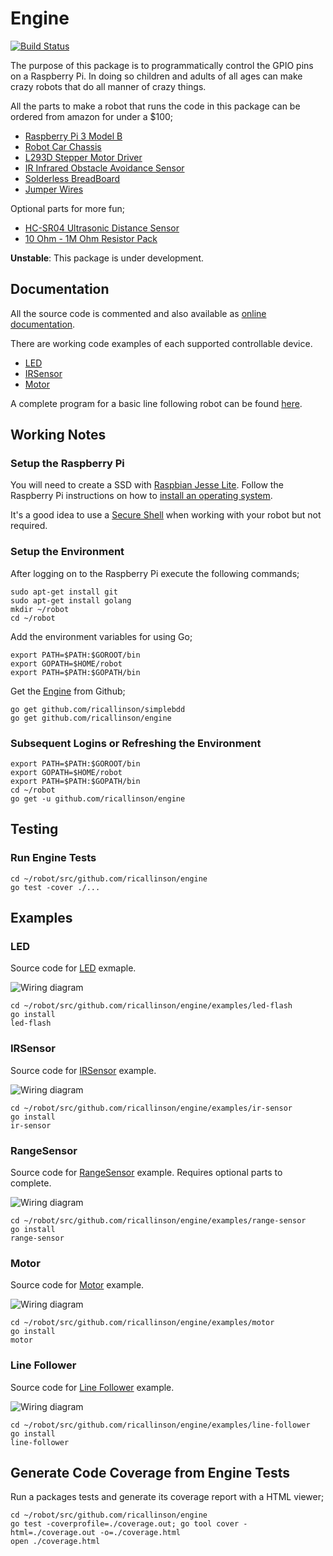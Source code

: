 # Engine

[![Build Status](https://travis-ci.org/ricallinson/engine.svg?branch=master)](https://travis-ci.org/ricallinson/engine)

The purpose of this package is to programmatically control the GPIO pins on a Raspberry Pi. In doing so children and adults of all ages can make crazy robots that do all manner of crazy things.

All the parts to make a robot that runs the code in this package can be ordered from amazon for under a $100;

* [Raspberry Pi 3 Model B](https://www.amazon.com/gp/product/B01EW3QU22/ref=oh_aui_detailpage_o02_s00?ie=UTF8&psc=1)
* [Robot Car Chassis](https://www.amazon.com/gp/product/B01LXY7CM3/ref=oh_aui_detailpage_o04_s00?ie=UTF8&psc=1)
* [L293D Stepper Motor Driver](https://www.amazon.com/gp/product/B00ODQM8KC/ref=oh_aui_detailpage_o03_s00?ie=UTF8&psc=1)
* [IR Infrared Obstacle Avoidance Sensor](https://www.amazon.com/gp/product/B01I57HIJ0/ref=oh_aui_detailpage_o04_s00?ie=UTF8&psc=1)
* [Solderless BreadBoard](https://www.amazon.com/gp/product/B01258UZMC/ref=oh_aui_detailpage_o01_s00?ie=UTF8&psc=1)
* [Jumper Wires](https://www.amazon.com/gp/product/B01EV70C78/ref=oh_aui_detailpage_o01_s00?ie=UTF8&psc=1)

Optional parts for more fun;

* [HC-SR04 Ultrasonic Distance Sensor](https://www.amazon.com/Elegoo-HC-SR04-Ultrasonic-Distance-MEGA2560/dp/B01COSN7O6/ref=sr_1_5?ie=UTF8&qid=1490247271&sr=8-5&keywords=hc-sr04)
* [10 Ohm - 1M Ohm Resistor Pack](https://www.amazon.com/E-Projects-EPC-103-Value-Resistor-Kit/dp/B00E9YQQSS/ref=sr_1_3?ie=UTF8&qid=1490247363&sr=8-3&keywords=resistor)

__Unstable__: This package is under development.

## Documentation

All the source code is commented and also available as [online documentation](https://godoc.org/github.com/ricallinson/engine).

There are working code examples of each supported controllable device.

* [LED](#led)
* [IRSensor](#irsensor)
* [Motor](#motor)

A complete program for a basic line following robot can be found [here](#line-follower).

## Working Notes

### Setup the Raspberry Pi

You will need to create a SSD with [Raspbian Jesse Lite](https://www.raspberrypi.org/downloads/raspbian/). Follow the Raspberry Pi instructions on how to [install an operating system](https://www.raspberrypi.org/documentation/installation/installing-images/README.md).

It's a good idea to use a [Secure Shell](https://www.raspberrypi.org/documentation/remote-access/ssh/) when working with your robot but not required.

### Setup the Environment

After logging on to the Raspberry Pi execute the following commands;

	sudo apt-get install git
	sudo apt-get install golang
	mkdir ~/robot
	cd ~/robot

Add the environment variables for using Go;
	
	export PATH=$PATH:$GOROOT/bin
	export GOPATH=$HOME/robot
	export PATH=$PATH:$GOPATH/bin

Get the [Engine](https://github.com/ricallinson/engine) from Github;

	go get github.com/ricallinson/simplebdd
	go get github.com/ricallinson/engine

### Subsequent Logins or Refreshing the Environment

	export PATH=$PATH:$GOROOT/bin
	export GOPATH=$HOME/robot
	export PATH=$PATH:$GOPATH/bin
	cd ~/robot
	go get -u github.com/ricallinson/engine

## Testing

### Run Engine Tests

	cd ~/robot/src/github.com/ricallinson/engine
	go test -cover ./...

## Examples

### LED

Source code for [LED](https://github.com/ricallinson/engine/blob/master/examples/led-flash/main.go) exmaple.

![Wiring diagram](https://raw.githubusercontent.com/ricallinson/engine/master/examples/led-flash/led-flash_bb.png)

	cd ~/robot/src/github.com/ricallinson/engine/examples/led-flash
	go install
	led-flash

### IRSensor

Source code for [IRSensor](https://github.com/ricallinson/engine/blob/master/examples/ir-sensor/main.go) example.

![Wiring diagram](https://raw.githubusercontent.com/ricallinson/engine/master/examples/ir-sensor/ir-sensor_bb.png)

	cd ~/robot/src/github.com/ricallinson/engine/examples/ir-sensor
	go install
	ir-sensor

### RangeSensor

Source code for [RangeSensor](https://github.com/ricallinson/engine/blob/master/examples/range-sensor/main.go) example. Requires optional parts to complete.

![Wiring diagram](https://raw.githubusercontent.com/ricallinson/engine/master/examples/range-sensor/range-sensor_bb.png)

	cd ~/robot/src/github.com/ricallinson/engine/examples/range-sensor
	go install
	range-sensor

### Motor

Source code for [Motor](https://github.com/ricallinson/engine/blob/master/examples/motor/main.go) example.

![Wiring diagram](https://raw.githubusercontent.com/ricallinson/engine/master/examples/motor/motor_bb.png)

	cd ~/robot/src/github.com/ricallinson/engine/examples/motor
	go install
	motor

### Line Follower

Source code for [Line Follower](https://github.com/ricallinson/engine/blob/master/examples/line-follower/main.go) example.

![Wiring diagram](https://raw.githubusercontent.com/ricallinson/engine/master/examples/line-follower/line-follower_bb.png)

	cd ~/robot/src/github.com/ricallinson/engine/examples/line-follower
	go install
	line-follower

## Generate Code Coverage from Engine Tests

Run a packages tests and generate its coverage report with a HTML viewer;

	cd ~/robot/src/github.com/ricallinson/engine
	go test -coverprofile=./coverage.out; go tool cover -html=./coverage.out -o=./coverage.html
	open ./coverage.html

